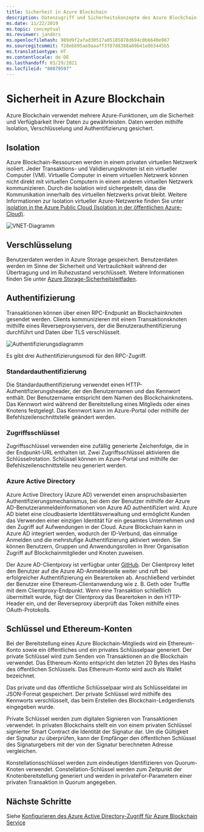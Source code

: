 ```yaml
---
title: Sicherheit in Azure Blockchain
description: Datenzugriff und Sicherheitskonzepte des Azure Blockchain-Diensts
ms.date: 11/22/2019
ms.topic: conceptual
ms.reviewer: janders
ms.openlocfilehash: 989d9f2afad30517a85185878d694c0b6640e987
ms.sourcegitcommit: f28ebb95ae9aaaff3f87d8388a09b41e0b3445b5
ms.translationtype: HT
ms.contentlocale: de-DE
ms.lasthandoff: 03/29/2021
ms.locfileid: "80879597"
---
```

# <a name="azure-blockchain-service-security"></a>Sicherheit in Azure Blockchain

Azure Blockchain verwendet mehrere Azure-Funktionen, um die Sicherheit und Verfügbarkeit Ihrer Daten zu gewährleisten. Daten werden mithilfe Isolation, Verschlüsselung und Authentifizierung gesichert.

## <a name="isolation"></a>Isolation

Azure Blockchain-Ressourcen werden in einem privaten virtuellen Netzwerk isoliert. Jeder Transaktions- und Validierungsknoten ist ein virtueller Computer (VM). Virtuelle Computer in einem virtuellen Netzwerk können nicht direkt mit virtuellen Computern in einem anderen virtuellen Netzwerk kommunizieren. Durch die Isolation wird sichergestellt, dass die Kommunikation innerhalb des virtuellen Netzwerks privat bleibt. Weitere Informationen zur Isolation virtueller Azure-Netzwerke finden Sie unter [isolation in the Azure Public Cloud (Isolation in der öffentlichen Azure-Cloud)](../../security/fundamentals/isolation-choices.md#networking-isolation).

![VNET-Diagramm](./media/data-security/vnet.png)

## <a name="encryption"></a>Verschlüsselung

Benutzerdaten werden in Azure Storage gespeichert. Benutzerdaten werden im Sinne der Sicherheit und Vertraulichkeit während der Übertragung und im Ruhezustand verschlüsselt. Weitere Informationen finden Sie unter [Azure Storage-Sicherheitsleitfaden](../../storage/blobs/security-recommendations.md).

## <a name="authentication"></a>Authentifizierung

Transaktionen können über einen RPC-Endpunkt an Blockchainknoten gesendet werden. Clients kommunizieren mit einem Transaktionsknoten mithilfe eines Reverseproxyservers, der die Benutzerauthentifizierung durchführt und Daten über TLS verschlüsselt.

![Authentifizierungsdiagramm](./media/data-security/authentication.png)

Es gibt drei Authentifizierungsmodi für den RPC-Zugriff.

### <a name="basic-authentication"></a>Standardauthentifizierung

Die Standardauthentifizierung verwendet einen HTTP-Authentifizierungsheader, der den Benutzernamen und das Kennwort enthält. Der Benutzername entspricht dem Namen des Blockchainknotens. Das Kennwort wird während der Bereitstellung eines Mitglieds oder eines Knotens festgelegt. Das Kennwort kann im Azure-Portal oder mithilfe der Befehlszeilenschnittstelle geändert werden.

### <a name="access-keys"></a>Zugriffsschlüssel

Zugriffsschlüssel verwenden eine zufällig generierte Zeichenfolge, die in der Endpunkt-URL enthalten ist. Zwei Zugriffsschlüssel aktivieren die Schlüsselrotation. Schlüssel können im Azure-Portal und mithilfe der Befehlszeilenschnittstelle neu generiert werden.

### <a name="azure-active-directory"></a>Azure Active Directory

Azure Active Directory (Azure AD) verwendet einen anspruchsbasierten Authentifizierungsmechanismus, bei dem der Benutzer mithilfe der Azure AD-Benutzeranmeldeinformationen von Azure AD authentifiziert wird. Azure AD bietet eine cloudbasierte Identitätsverwaltung und ermöglicht Kunden das Verwenden einer einzigen Identität für ein gesamtes Unternehmen und den Zugriff auf Aufwendungen in der Cloud. Azure Blockchain kann in Azure AD integriert werden, wodurch der ID-Verbund, das einmalige Anmelden und die mehrstufige Authentifizierung aktiviert werden. Sie können Benutzern, Gruppen und Anwendungsrollen in Ihrer Organisation Zugriff auf Blockchainmitglieder und Knoten zuweisen.

Der Azure AD-Clientproxy ist verfügbar unter [GitHub](https://github.com/Microsoft/azure-blockchain-connector/releases). Der Clientproxy leitet den Benutzer auf die Azure AD-Anmeldeseite weiter und ruft bei erfolgreicher Authentifizierung ein Bearertoken ab. Anschließend verbindet der Benutzer eine Ethereum-Clientanwendung wie z. B. Geth oder Truffle mit dem Clientproxy-Endpunkt. Wenn eine Transaktion schließlich übermittelt wurde, fügt der Clientproxy das Bearertoken in den HTTP-Header ein, und der Reverseproxy überprüft das Token mithilfe eines OAuth-Protokolls.

## <a name="keys-and-ethereum-accounts"></a>Schlüssel und Ethereum-Konten

Bei der Bereitstellung eines Azure Blockchain-Mitglieds wird ein Ethereum-Konto sowie ein öffentliches und ein privates Schlüsselpaar generiert. Der private Schlüssel wird zum Senden von Transaktionen an die Blockchain verwendet. Das Ethereum-Konto entspricht den letzten 20 Bytes des Hashs des öffentlichen Schlüssels. Das Ethereum-Konto wird auch als Wallet bezeichnet.

Das private und das öffentliche Schlüsselpaar wird als Schlüsseldatei im JSON-Format gespeichert. Der private Schlüssel wird mithilfe des Kennworts verschlüsselt, das beim Erstellen des Blockchain-Ledgerdiensts eingegeben wurde.

Private Schlüssel werden zum digitalen Signieren von Transaktionen verwendet. In privaten Blockchains stellt ein von einem privaten Schlüssel signierter Smart Contract die Identität der Signatur dar. Um die Gültigkeit der Signatur zu überprüfen, kann der Empfänger den öffentlichen Schlüssel des Signaturgebers mit der von der Signatur berechneten Adresse vergleichen.

Konstellationsschlüssel werden zum eindeutigen Identifizieren von Quorum-Knoten verwendet. Constellation-Schlüssel werden zum Zeitpunkt der Knotenbereitstellung generiert und werden in privateFor-Parametern einer privaten Transaktion in Quorum angegeben.

## <a name="next-steps"></a>Nächste Schritte

Siehe [Konfigurieren des Azure Active Directory-Zugriff für Azure Blockchain Service](configure-aad.md)
